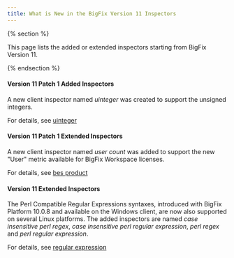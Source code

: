 ```yaml
---
title: What is New in the BigFix Version 11 Inspectors
---
```


{% section %}

This page lists the added or extended inspectors starting from BigFix Version 11.

{% endsection %}


#### Version 11 Patch 1 Added Inspectors

A new client inspector named *uinteger* was created to support the unsigned integers.

For details, see [uinteger](/_reference/docs/uinteger.html/)

#### Version 11 Patch 1 Extended Inspectors

A new client inspector named *user count* was added to support the new "User" metric available for BigFix Workspace licenses.

For details, see [bes product](/_reference/docs/bes-product.html/)

#### Version 11 Extended Inspectors

The Perl Compatible Regular Expressions syntaxes, introduced with BigFix Platform 10.0.8 and available on the Windows client, are now also supported on several Linux platforms.
The added inspectors are named *case insensitive perl regex*, *case insensitive perl regular expression*, *perl regex* and *perl regular expression*.

For details, see [regular expression](/_reference/docs/regular-expression.html/)

